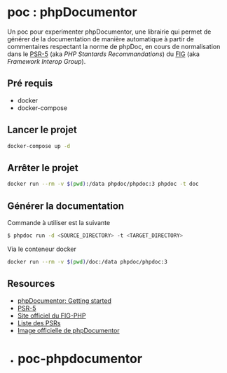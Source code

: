 # poc : phpDocumentor

Un poc pour experimenter phpDocumentor, une librairie qui permet de générer de la documentation de manière automatique à partir de commentaires respectant la norme de phpDoc, en cours de normalisation dans le [PSR-5](https://github.com/phpDocumentor/fig-standards/blob/master/proposed/phpdoc.md) (aka *PHP Stantards Recommandations*) du [FIG](https://www.php-fig.org/) (aka *Framework Interop Group*).

## Pré requis

- docker
- docker-compose

## Lancer le projet

~~~bash
docker-compose up -d
~~~

## Arrêter le projet

~~~bash
docker run --rm -v $(pwd):/data phpdoc/phpdoc:3 phpdoc -t doc
~~~

## Générer la documentation

Commande à utiliser est la suivante

~~~bash
$ phpdoc run -d <SOURCE_DIRECTORY> -t <TARGET_DIRECTORY>
~~~

Via le conteneur docker

~~~bash
docker run --rm -v $(pwd)/doc:/data phpdoc/phpdoc:3
~~~


## Resources

- [phpDocumentor: Getting started](https://docs.phpdoc.org/3.0/guide/getting-started/index.html)
- [PSR-5](https://github.com/phpDocumentor/fig-standards/blob/master/proposed/phpdoc.md)
- [Site officiel du FIG-PHP](https://www.php-fig.org/)
- [Liste des PSRs](https://www.php-fig.org/psr/)
- [Image officielle de phpDocumentor](https://hub.docker.com/r/phpdoc/phpdoc)
- # poc-phpdocumentor
